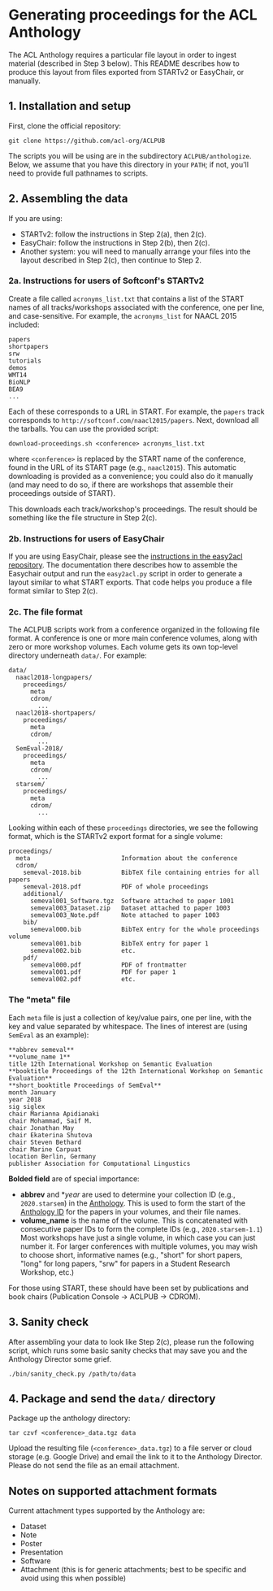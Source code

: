 # Generating proceedings for the ACL Anthology

The ACL Anthology requires a particular file layout in order to ingest material (described in Step 3 below).
This README describes how to produce this layout from files exported from STARTv2 or EasyChair, or manually.

## 1. Installation and setup

First, clone the official repository:

    git clone https://github.com/acl-org/ACLPUB

The scripts you will be using are in the subdirectory `ACLPUB/anthologize`.
Below, we assume that you have this directory in your `PATH`; if not, you'll need to provide full pathnames to scripts.

## 2. Assembling the data

If you are using:

- STARTv2: follow the instructions in Step 2(a), then 2(c).
- EasyChair: follow the instructions in Step 2(b), then 2(c).
- Another system: you will need to manually arrange your files into the layout described in Step 2(c), then continue to Step 2.

### 2a. Instructions for users of Softconf's STARTv2

Create a file called `acronyms_list.txt` that contains a list of the START names of all tracks/workshops associated with the conference, one per line, and case-sensitive.
For example, the `acronyms_list` for NAACL 2015 included:

    papers
    shortpapers
    srw
    tutorials
    demos
    WMT14
    BioNLP
    BEA9
    ...

Each of these corresponds to a URL in START. For example, the `papers` track corresponds to `http://softconf.com/naacl2015/papers`.
Next, download all the tarballs.
You can use the provided script:

    download-proceedings.sh <conference> acronyms_list.txt

where `<conference>` is replaced by the START name of the conference, found in the URL of its START page (e.g., `naacl2015`).
This automatic downloading is provided as a convenience; you could also do it manually (and may need to do so, if there are workshops that assemble their proceedings outside of START).

This downloads each track/workshop's proceedings.
The result should be something like the file structure in Step 2(c).

### 2b. Instructions for users of EasyChair

If you are using EasyChair, please see the [instructions in the easy2acl repository](https://github.com/acl-org/easy2acl/blob/master/README.md).
The documentation there describes how to assemble the Easychair output and run the `easy2acl.py` script in order to generate a layout similar to what START exports.
That code helps you produce a file format similar to Step 2(c).

### 2c. The file format

The ACLPUB scripts work from a conference organized in the following file format.
A conference is one or more main conference volumes, along with zero or more workshop volumes.
Each volume gets its own top-level directory underneath `data/`.
For example:

```
data/
  naacl2018-longpapers/
    proceedings/
      meta
      cdrom/
        ...
  naacl2018-shortpapers/
    proceedings/
      meta
      cdrom/
        ...
  SemEval-2018/
    proceedings/
      meta
      cdrom/
        ...
  starsem/
    proceedings/
      meta
      cdrom/
        ...
```

Looking within each of these `proceedings` directories, we see the following format, which is the STARTv2 export format for a single volume:

```
proceedings/
  meta                         Information about the conference
  cdrom/
    semeval-2018.bib           BibTeX file containing entries for all papers
    semeval-2018.pdf           PDF of whole proceedings
    additional/
      semeval001_Software.tgz  Software attached to paper 1001
      semeval003_Dataset.zip   Dataset attached to paper 1003
      semeval003_Note.pdf      Note attached to paper 1003
    bib/
      semeval000.bib           BibTeX entry for the whole proceedings volume
      semeval001.bib           BibTeX entry for paper 1
      semeval002.bib           etc.
    pdf/
      semeval000.pdf           PDF of frontmatter
      semeval001.pdf           PDF for paper 1
      semeval002.pdf           etc.
```

### The "meta" file

Each `meta` file is just a collection of key/value pairs, one per line, with the key and value separated by whitespace.
The lines of interest are (using `SemEval` as an example):

```
**abbrev semeval**
**volume_name 1**
title 12th International Workshop on Semantic Evaluation
**booktitle Proceedings of the 12th International Workshop on Semantic Evaluation**
**short_booktitle Proceedings of SemEval**
month January
year 2018
sig siglex
chair Marianna Apidianaki
chair Mohammad, Saif M.
chair Jonathan May
chair Ekaterina Shutova
chair Steven Bethard
chair Marine Carpuat
location Berlin, Germany
publisher Association for Computational Lingustics
```

**Bolded field** are of special importance:

- **abbrev** and **year* are used to determine your collection ID (e.g., `2020.starsem`) in the [Anthology](https://www.aclweb.org/anthology/).
  This is used to form the start of the [Anthology ID](https://www.aclweb.org/anthology/info/ids/) for the papers in your volumes, and their file names.
- **volume_name** is the name of the volume.
  This is concatenated with consecutive paper IDs to form the complete IDs (e.g., `2020.starsem-1.1`)
  Most workshops have just a single volume, in which case you can just number it.
  For larger conferences with multiple volumes, you may wish to choose short, informative names (e.g., "short" for short papers, "long" for long papers, "srw" for papers in a Student Research Workshop, etc.)

For those using START, these should have been set by publications and book chairs (Publication Console -> ACLPUB -> CDROM).

## 3. Sanity check

After assembling your data to look like Step 2(c), please run the following script, which runs some basic sanity checks that may save you and the Anthology Director some grief.

    ./bin/sanity_check.py /path/to/data

## 4. Package and send the `data/` directory

Package up the anthology directory:

    tar czvf <conference>_data.tgz data

Upload the resulting file (`<conference>_data.tgz`) to a file server or cloud storage (e.g. Google Drive) and email the link to it to the Anthology Director.
Please do not send the file as an email attachment.

## Notes on supported attachment formats

Current attachment types supported by the Anthology are:

+ Dataset
+ Note
+ Poster
+ Presentation
+ Software
+ Attachment (this is for generic attachments; best to be specific and avoid using this when possible)
